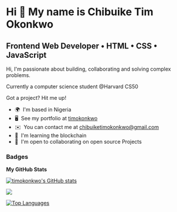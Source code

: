 Hi 👋 My name is Chibuike Tim Okonkwo
=====================================

Frontend Web Developer • HTML • CSS • JavaScript
----------------------------------

Hi, I'm passionate about building, collaborating and solving complex problems. 

Currently a computer science student @Harvard CS50 

Got a project? Hit me up!

* 🌍  I'm based in Nigeria
* 🖥️  See my portfolio at [timokonkwo](https://www.timokonkwo.com)
* ✉️  You can contact me at [chibuiketimokonkwo@gmail.com](mailto:chibuiketimokonkwo@gmail.com)
* 🧠  I'm learning the blockchain
* 🤝  I'm open to collaborating on open source Projects


### Badges

<b>My GitHub Stats</b>

<a href="http://www.github.com/timokonkwo"><img src="https://github-readme-stats.vercel.app/api?username=timokonkwo&show_icons=true&hide=&count_private=true&title_color=0891b2&text_color=ffffff&icon_color=0891b2&bg_color=1c1917&hide_border=true&show_icons=true" alt="timokonkwo's GitHub stats" /></a>

<a href="http://www.github.com/timokonkwo"><img src="https://github-readme-streak-stats.herokuapp.com/?user=timokonkwo&stroke=ffffff&background=1c1917&ring=0891b2&fire=0891b2&currStreakNum=ffffff&currStreakLabel=0891b2&sideNums=ffffff&sideLabels=ffffff&dates=ffffff&hide_border=true" /></a>

<a href="https://github.com/timokonkwo" align="left"><img src="https://github-readme-stats.vercel.app/api/top-langs/?username=timokonkwo&langs_count=10&title_color=0891b2&text_color=ffffff&icon_color=0891b2&bg_color=1c1917&hide_border=true&locale=en&custom_title=Top%20%Languages" alt="Top Languages" /></a>
